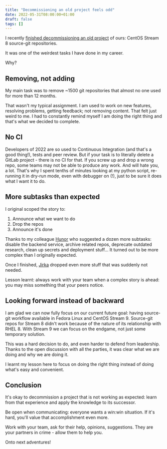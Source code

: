 ```yaml
---
title: "Decommissioning an old project feels odd"
date: 2022-05-31T08:00:00+01:00
draft: false
tags: []
---
```


I recently [finished decommissioning an old
project](https://lists.centos.org/pipermail/centos-devel/2022-May/120371.html)
of ours: CentOS Stream 8 source-git repositories.

It was one of the weirdest tasks I have done in my career.

Why?

<!--more-->

## Removing, not adding

My main task was to remove ~1500 git repositories that almost no one used for
more than 12 months.

That wasn't my typical assignment. I am used to work on new features,
resolving problems, getting feedback; not removing content. That felt just
weird to me. I had to constantly remind myself I am doing the right thing and
that's what we decided to complete.


## No CI

Developers of 2022 are so used to Continuous Integration (and that's a good
thing!), tests and peer review. But if your task is to literally delete a
GitLab project - there is no CI for that. If you screw up and drop a wrong
repo, some teams may not be able to produce any work. And will hate you, a lot.
That's why I spent tenths of minutes looking at my python script, re-running it in
dry-run mode, even with debugger on (!), just to be sure it does what I want it
to do.


## More subtasks than expected

I original scoped the story to:

1. Announce what we want to do
2. Drop the repos
3. Announce it's done

Thanks to my colleague [Hunor](https://github.com/csomh) who suggested a dozen
more subtasks: disable the backend service, archive related repos, deprecate
outdated research, clean up secrets and deployment stuff... It turned out to be
more complex than I originally expected.

Once I finished, [Jirka](https://github.com/jpopelka) dropped even more stuff
that was suddenly not needed.

Lesson learnt: always work with your team when a complex story is ahead: you
may miss something that your peers notice.


## Looking forward instead of backward

I am glad we can now fully focus on our current future goal: having source-git
workflow available in Fedora Linux and CentOS Stream 9. Source-git repos for
Stream 8 didn't work because of the nature of its relationship with RHEL 8.
With Stream 9 we can focus on the endgame, not just some temporary solution.

This was a hard decision to do, and even harder to defend from leadership.
Thanks to the open discussion with all the parties, it was clear what we are
doing and why we are doing it.

I learnt my lesson here to focus on doing the right thing instead of doing
what's easy and convenient.


## Conclusion

It's okay to decommission a project that is not working as expected: learn from
that experience and apply the knowledge to its successor.

Be open when communicating: everyone wants a win:win situation. If it's hard,
you'll value that accomplishment even more.

Work with your team, ask for their help, opinions, suggestions. They are your
partners in crime - allow them to help you.


Onto next adventures!

